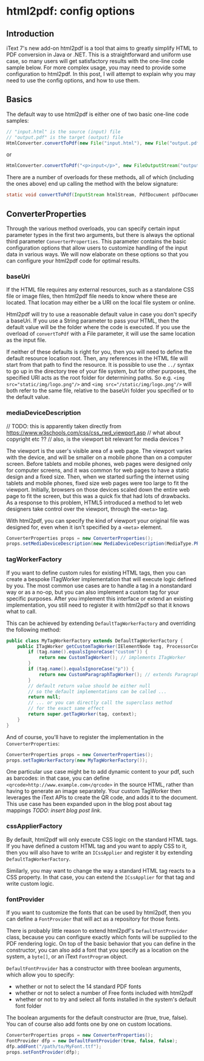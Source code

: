 # html2pdf: config options

## Introduction

iText 7's new add-on html2pdf is a tool that aims to greatly simplify HTML to PDF conversion in Java or .NET.
This is a straightforward and uniform use case, so many users will get satisfactory results with the one-line code sample below.
For more complex usage, you may need to provide some configuration to html2pdf.
In this post, I will attempt to explain why you may need to use the config options, and how to use them.

## Basics

The default way to use html2pdf is either one of two basic one-line code samples:

```java
// "input.html" is the source (input) file
// "output.pdf" is the target (output) file
HtmlConverter.convertToPdf(new File("input.html"), new File("output.pdf"));
```

or

```java
HtmlConverter.convertToPdf("<p>input</p>", new FileOutputStream("output.pdf"));
```

There are a number of overloads for these methods, all of which (including the ones above)
end up calling the method with the below signature:

```java
static void convertToPdf(InputStream htmlStream, PdfDocument pdfDocument, ConverterProperties converterProperties)
```

## ConverterProperties

Through the various method overloads, you can specify certain input parameter types in the first two arguments,
but there is always the optional third parameter `ConverterProperties`.
This parameter contains the basic configuration options that allow users to customize handling of the input data in various ways.
We will now elaborate on these options so that you can configure your html2pdf code for optimal results.

### baseUri

If the HTML file requires any external resources, such as a standalone CSS file or image files,
then html2pdf file needs to know where these are located.
That location may either be a URI on the local file system or online.

Html2pdf will try to use a reasonable default value in case you don't specify a baseUri.
If you use a String parameter to pass your HTML, then the default value will be the folder where the code is executed.
If you use the overload of `convertToPdf` with a File parameter, it will use the same location as the input file.

If neither of these defaults is right for you, then you will need to define the default resource location root.
Then, any references in the HTML file will start from that path to find the resource.
It is possible to use the `../` syntax to go up in the directory tree of your file system,
but for other purposes, the specified URI acts as the root folder for determining paths.
So e.g. `<img src="static/img/logo.png"/>` and `<img src="/static/img/logo.png"/>` will both refer to the same file,
relative to the baseUri folder you specified or to the default value.

### mediaDeviceDescription

// TODO: this is apparently taken directly from https://www.w3schools.com/css/css_rwd_viewport.asp
// what about copyright etc ??
// also, is the viewport bit relevant for media devices ?

The viewport is the user's visible area of a web page.
The viewport varies with the device, and will be smaller on a mobile phone than on a computer screen.
Before tablets and mobile phones, web pages were designed only for computer screens,
and it was common for web pages to have a static design and a fixed size.
Then, when we started surfing the internet using tablets and mobile phones,
fixed size web pages were too large to fit the viewport.
Initially, browsers on those devices scaled down the entire web page to fit the screen,
but this was a quick fix that had lots of drawbacks. As a response to this problem,
HTML5 introduced a method to let web designers take control over the viewport, through the `<meta>` tag.

With html2pdf, you can specify the kind of viewport your original file was designed for,
even when it isn't specified by a `<meta>` element.

```java
ConverterProperties props = new ConverterProperties();
props.setMediaDeviceDescription(new MediaDeviceDescription(MediaType.PRINT));
```

### tagWorkerFactory

If you want to define custom rules for existing HTML tags,
then you can create a bespoke ITagWorker implementation that will execute logic defined by you.
The most common use cases are to handle a tag in a nonstandard way or as a no-op,
but you can also implement a custom tag for your specific purposes.
After you implement this interface or extend an existing implementation,
you still need to register it with html2pdf so that it knows what to call.

This can be achieved by extending `DefaultTagWorkerFactory` and overriding the following method:

```java
public class MyTagWorkerFactory extends DefaultTagWorkerFactory {
    public ITagWorker getCustomTagWorker(IElementNode tag, ProcessorContext context) {
        if (tag.name().equalsIgnoreCase("custom")) {
            return new CustomTagWorker(); // implements ITagWorker
        }
        if (tag.name().equalsIgnoreCase("p")) {
            return new CustomParagraphTagWorker(); // extends ParagraphTagWorker
        }
        // default return value should be either null
        // so the default implementations can be called ...
        return null;
        // ... or you can directly call the superclass method
        // for the exact same effect
        return super.getTagWorker(tag, context);
    }
}
```

And of course, you'll have to register the implementation in the `ConverterProperties`:

```java
ConverterProperties props = new ConverterProperties();
props.setTagWorkerFactory(new MyTagWorkerFactory());
```

One particular use case might be to add dynamic content to your pdf, such as barcodes: in that case,
you can define `<qrcode>http://www.example.com</qrcode>` in the source HTML,
rather than having to generate an image separately.
Your custom TagWorker then leverages the iText APIs to create the QR code, and adds it to the document.
This use case has been expanded upon in the blog post about tag mappings *TODO: insert blog post link*.

### cssApplierFactory

By default, html2pdf will only execute CSS logic on the standard HTML tags.
If you have defined a custom HTML tag and you want to apply CSS to it,
then you will also have to write an `ICssApplier` and register it by extending `DefaultTagWorkerFactory`.

Similarly, you may want to change the way a standard HTML tag reacts to a CSS property.
In that case, you can extend the `ICssApplier` for that tag and write custom logic.

### fontProvider

If you want to customize the fonts that can be used by html2pdf,
then you can define a `FontProvider` that will act as a repository for those fonts.

There is probably little reason to extend html2pdf's `DefaultFontProvider` class,
because you can configure exactly which fonts will be supplied to the PDF rendering logic.
On top of the basic behavior that you can define in the constructor,
you can also add a font that you specify as a location on the system,
a `byte[]`, or an iText `FontProgram` object.

`DefaultFontProvider` has a constructor with three boolean arguments, which allow you to specify:

* whether or not to select the 14 standard PDF fonts
* whether or not to select a number of Free fonts included with html2pdf
* whether or not to try and select all fonts installed in the system's default font folder

The boolean arguments for the default constructor are (true, true, false).
You can of course also add fonts one by one on custom locations.

```java
ConverterProperties props = new ConverterProperties();
FontProvider dfp = new DefaultFontProvider(true, false, false);
dfp.addFont("/path/to/MyFont.ttf");
props.setFontProvider(dfp);
```
